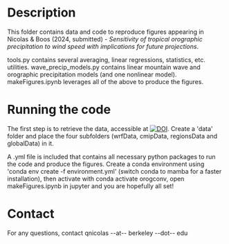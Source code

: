# Description
This folder contains data and code to reproduce figures appearing in Nicolas & Boos (2024, submitted) - *Sensitivity of tropical orographic precipitation to wind speed with implications for future projections*. 

tools.py contains several averaging, linear regressions, statistics, etc. utilities.
wave_precip_models.py contains linear mountain wave and orographic precipitation models (and one nonlinear model).
makeFigures.ipynb leverages all of the above to produce the figures.

# Running the code
The first step is to retrieve the data, accessible at [![DOI](https://zenodo.org/badge/DOI/10.5281/zenodo.11479598.svg)](https://doi.org/10.5281/zenodo.11479598). Create a 'data' folder and place the four subfolders (wrfData, cmipData, regionsData and globalData) in it.

A .yml file is included that contains all necessary python packages to run the code and produce the figures. Create a conda environment using 'conda env create -f environment.yml' (switch conda to mamba for a faster installation), then activate with conda activate orogconv, open makeFigures.ipynb in jupyter and you are hopefully all set!

# Contact
For any questions, contact qnicolas --at-- berkeley --dot-- edu
